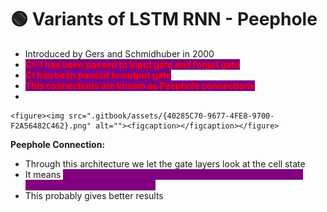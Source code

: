 # 🟢 Variants of LSTM RNN - Peephole

* Introduced by Gers and Schmidhuber in 2000
* <mark style="color:red;background-color:purple;">**Ct-1 has been passed to Input gate and forget gate**</mark>
* <mark style="color:red;background-color:purple;">**Ct has been passed to output gate**</mark>
* <mark style="color:red;background-color:purple;">**This connections are known as Peephole connections**</mark>
*

    <figure><img src=".gitbook/assets/{40285C70-9677-4FE8-9700-F2A56482C462}.png" alt=""><figcaption></figcaption></figure>

**Peephole Connection:**&#x20;

* Through this architecture we let the gate layers look at the cell state
* It means <mark style="color:purple;background-color:purple;">**we are also letting it look at the memory and then decide what to forget and what to add**</mark>
* This probably gives better results
